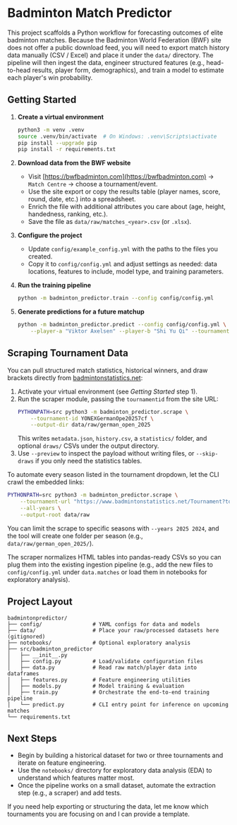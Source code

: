 # Badminton Match Predictor

This project scaffolds a Python workflow for forecasting outcomes of elite badminton matches. Because the Badminton World Federation (BWF) site does not offer a public download feed, you will need to export match history data manually (CSV / Excel) and place it under the `data/` directory. The pipeline will then ingest the data, engineer structured features (e.g., head-to-head results, player form, demographics), and train a model to estimate each player's win probability.

## Getting Started

1. **Create a virtual environment**
   ```bash
   python3 -m venv .venv
   source .venv/bin/activate  # On Windows: .venv\Scripts\activate
   pip install --upgrade pip
   pip install -r requirements.txt
   ```

2. **Download data from the BWF website**
   - Visit [https://bwfbadminton.com](https://bwfbadminton.com) → `Match Centre` → choose a tournament/event.
   - Use the site export or copy the results table (player names, score, round, date, etc.) into a spreadsheet.
   - Enrich the file with additional attributes you care about (age, height, handedness, ranking, etc.).
   - Save the file as `data/raw/matches_<year>.csv` (or `.xlsx`).

3. **Configure the project**
   - Update `config/example_config.yml` with the paths to the files you created.
   - Copy it to `config/config.yml` and adjust settings as needed: data locations, features to include, model type, and training parameters.

4. **Run the training pipeline**
   ```bash
   python -m badminton_predictor.train --config config/config.yml
   ```

5. **Generate predictions for a future matchup**
   ```bash
   python -m badminton_predictor.predict --config config/config.yml \
       --player-a "Viktor Axelsen" --player-b "Shi Yu Qi" --tournament "France Open 2024"
   ```

## Scraping Tournament Data

You can pull structured match statistics, historical winners, and draw brackets directly from [badmintonstatistics.net](https://www.badmintonstatistics.net/):

1. Activate your virtual environment (see _Getting Started_ step 1).
2. Run the scraper module, passing the `tournamentid` from the site URL:
   ```bash
   PYTHONPATH=src python3 -m badminton_predictor.scrape \
       --tournament-id YONEXGermanOpe20257cf \
       --output-dir data/raw/german_open_2025
   ```
   This writes `metadata.json`, `history.csv`, a `statistics/` folder, and optional `draws/` CSVs under the output directory.
3. Use `--preview` to inspect the payload without writing files, or `--skip-draws` if you only need the statistics tables.

To automate every season listed in the tournament dropdown, let the CLI crawl the embedded links:

```bash
PYTHONPATH=src python3 -m badminton_predictor.scrape \
    --tournament-url "https://www.badmintonstatistics.net/Tournament?tournamentid=YONEXGermanOpe20257cf" \
    --all-years \
    --output-root data/raw
```

You can limit the scrape to specific seasons with `--years 2025 2024`, and the tool will create one folder per season (e.g., `data/raw/german_open_2025/`).

The scraper normalizes HTML tables into pandas-ready CSVs so you can plug them into the existing ingestion pipeline (e.g., add the new files to `config/config.yml` under `data.matches` or load them in notebooks for exploratory analysis).

## Project Layout

```
badmintonpredictor/
├── config/                # YAML configs for data and models
├── data/                  # Place your raw/processed datasets here (gitignored)
├── notebooks/             # Optional exploratory analysis
├── src/badminton_predictor
│   ├── __init__.py
│   ├── config.py          # Load/validate configuration files
│   ├── data.py            # Read raw match/player data into dataframes
│   ├── features.py        # Feature engineering utilities
│   ├── models.py          # Model training & evaluation
│   ├── train.py           # Orchestrate the end-to-end training pipeline
│   └── predict.py         # CLI entry point for inference on upcoming matches
└── requirements.txt
```

## Next Steps

- Begin by building a historical dataset for two or three tournaments and iterate on feature engineering.
- Use the `notebooks/` directory for exploratory data analysis (EDA) to understand which features matter most.
- Once the pipeline works on a small dataset, automate the extraction step (e.g., a scraper) and add tests.

If you need help exporting or structuring the data, let me know which tournaments you are focusing on and I can provide a template.
